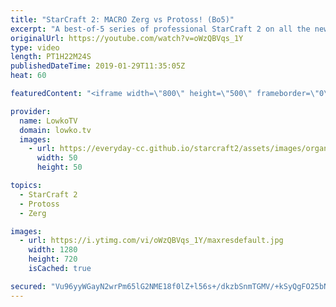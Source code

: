 ```yaml
---
title: "StarCraft 2: MACRO Zerg vs Protoss! (Bo5)"
excerpt: "A best-of-5 series of professional StarCraft 2 on all the new maps! Subscribe for more videos: http://lowko.tv/youtube Creative Zerg: https://www.youtube.com/watch?v=xxL8RAx0tYU  Namshar vs ShoWTimE on all of the new maps that have recently been added to the new multiplayer season in StarCraft 2. This"
originalUrl: https://youtube.com/watch?v=oWzQBVqs_1Y
type: video
length: PT1H22M24S
publishedDateTime: 2019-01-29T11:35:05Z
heat: 60

featuredContent: "<iframe width=\"800\" height=\"500\" frameborder=\"0\" src=\"https://www.youtube.com/embed/oWzQBVqs_1Y\" allow=\"accelerometer; autoplay; encrypted-media; gyroscope; picture-in-picture\" allowfullscreen></iframe>"

provider:
  name: LowkoTV
  domain: lowko.tv
  images:
    - url: https://everyday-cc.github.io/starcraft2/assets/images/organizations/lowko.tv-50x50.jpg
      width: 50
      height: 50

topics:
  - StarCraft 2
  - Protoss
  - Zerg

images:
  - url: https://i.ytimg.com/vi/oWzQBVqs_1Y/maxresdefault.jpg
    width: 1280
    height: 720
    isCached: true

secured: "Vu96yyWGayN2wrPm65lG2NME18f0lZ+l56s+/dkzbSnmTGMV/+kSyQgFO25bNkeccXMbpuyabO01tEdC2Q8mnacL1brZdWlZAy7cfksNGt13wn9yCRm+74xkpWsLUkfF/h7YFsbBi/qvgjylRYsrKmrbUqCkGzfLMiW89LBx9Z8PK4GkZGf67gOrn4WgkeVGWIgccUvFDFC5UQSuK6Nm3uvxW1DT3GBgbgsRkjKCI791ZixQ93/+FHBCr6Fva2myX61oqh4DoNxIZ1AKIgO3fBemaEkxlFUKMIwa7WIbwoAn/kup9Puyk1wr/7OQwxzgD3IcMiwPssPB07S8NHIPr9NRM4Hdw1GqImUbun2VECNa4s48Xsh6EvrQMwaJTF+/4bKFCB4+HUK58EVk9us4gqWSKkkfyM9Qx9S/ISBuPIqUCAxLwQibWEFbx3X096O7;2ZeVhMKp7m0hm7h3K0jFMA=="
---
```


